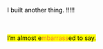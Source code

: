 <body><div class="WordSection1"><p class="MsoNormal"><span style="color:black">I built another thing. !!!!!<p></p></span></p><p class="MsoNormal"><span style="font-size:12.0pt;color:black"> </span><span style="color:black"><p></p></span></p><p class="MsoNormal"><span style="color:black;background:yellow">I’m almost e</span><span style="color:#ED7D31;background:yellow">mbarrass</span><span style="color:black;background:yellow">ed to say.</span><span style="color:black"><p></p></span></p><div><p class="MsoNormal"><span style="color:black">
